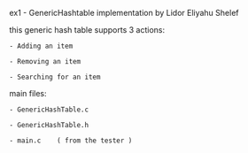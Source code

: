 ex1 - GenericHashtable implementation by Lidor Eliyahu Shelef

this generic hash table supports 3 actions:

    - Adding an item
    
    - Removing an item
    
    - Searching for an item

main files:

    - GenericHashTable.c
    
    - GenericHashTable.h
    
    - main.c    ( from the tester )
